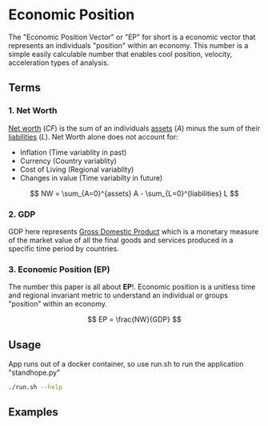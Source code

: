 # Economic Position
The "Economic Position Vector" or "EP" for short is a economic vector that represents an individuals "position" within an economy. This number is a simple easily calculable number that enables cool position, velocity, acceleration types of analysis.

## Terms
### 1. Net Worth
[Net worth](https://en.wikipedia.org/wiki/Net_worth) (_CF_) is the sum of an individuals [assets](https://en.wikipedia.org/wiki/Asset) (_A_) minus the sum of their [liabilities](https://en.wikipedia.org/wiki/Liability_\(financial_accounting\)) (_L_).
Net Worth alone does not account for:
- Inflation (Time variablity in past)
- Currency (Country variablity)
- Cost of Living (Regional variablity)
- Changes in value (Time variabilty in future)  

$$  
NW = \sum_{A=0}^{assets} A - \sum_{L=0}^{liabilities} L  
$$  
### 2. GDP  
GDP here represents [Gross Domestic Product](https://en.wikipedia.org/wiki/Gross_domestic_product) which is a monetary measure of the market value of all the final goods and services produced in a specific time period by countries.
### 3. Economic Position (EP)
The number this paper is all about __EP__!. Economic position is a unitless time and regional invariant metric to understand an individual or groups "position" within an economy.  

$$  
EP = \frac{NW}{GDP}  
$$  

## Usage
App runs out of a docker container, so use run.sh to run the application "standhope.py"
```bash
./run.sh --help
```

## Examples
```bash
```
